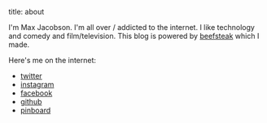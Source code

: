 title: about

I'm Max Jacobson. I'm all over / addicted to the internet. I like technology and comedy and film/television. This blog is powered by [beefsteak](http://github.com/maxjacobson/beefsteak/) which I made. 

Here's me on the internet:

* [twitter](http://twitter.com/maxjacobson)
* [instagram](http://instagram.com/maxjacobson)
* [facebook](http://facebook.com/jacobson)
* [github](http:/github.com/maxjacobson)
* [pinboard](http://pinboard.in/u:maxjacobson)